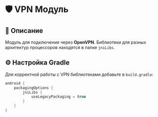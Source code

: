 # 🛡️ VPN Модуль

## 📌 Описание

Модуль для подключения через **OpenVPN**. Библиотеки для разных архитектур процессоров находятся в папке `jniLibs`.

## ⚙️ Настройка Gradle

Для корректной работы с VPN библиотеками добавьте в `build.gradle`:

```gradle
android {
    packagingOptions {
        jniLibs {
            useLegacyPackaging = true
        }
    }
}